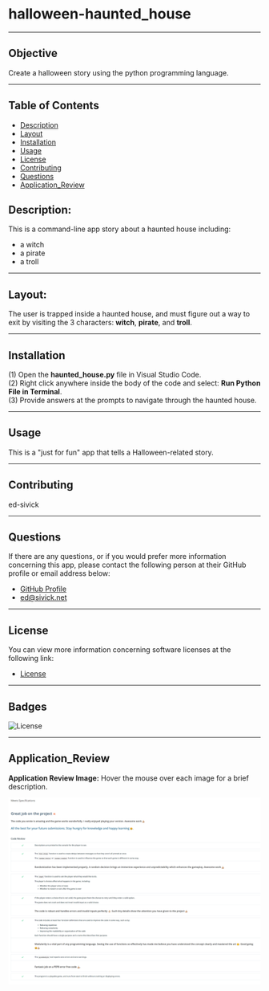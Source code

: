 # halloween-haunted_house
___
## Objective
Create a halloween story using the python programming language.
___
## Table of Contents
* [Description](#description)
* [Layout](#layout)
* [Installation](#installation)
* [Usage](#usage)
* [License](#license)
* [Contributing](#contributing)
* [Questions](#questions)
* [Application_Review](#application_review)
## Description:
 This is a command-line app story about a haunted house including:
 - a witch
 - a pirate
 - a troll
_____
## Layout:
The user is trapped inside a haunted house, and must figure out a way to exit by visiting the 3 characters: **witch**, **pirate**, and **troll**.
___
## Installation
(1) Open the **haunted_house.py** file in Visual Studio Code.   
(2) Right click anywhere inside the body of the code and select: **Run Python File in Terminal**.   
(3) Provide answers at the prompts to navigate through the haunted house.        
_____
## Usage
This is a "just for fun" app that tells a Halloween-related story. 
_____
## Contributing
ed-sivick
_____
## Questions
If there are any questions, or if you would prefer more information concerning this app,
please contact the following person at their GitHub profile or email address below:

* [GitHub Profile](https://github.com/ed-sivick)
* ed@sivick.net
_____
## License
You can view more information concerning software licenses at the following link:

* [License](https://opensource.org/licenses/MIT)
_____
## Badges
![License](https://img.shields.io/badge/License-MIT-blue.svg "License Badge")
___
## Application_Review  
  
**Application Review Image:** Hover the mouse over each image for a brief description.
<p align="left">
  <img src="haunted_house_review.png" width="800" title="image of Udacity review" alt="image of Udacity review">
  </p>
  